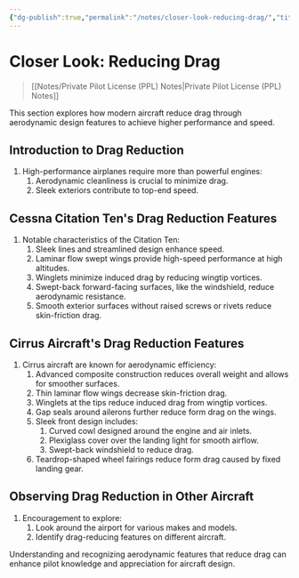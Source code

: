 ```yaml
---
{"dg-publish":true,"permalink":"/notes/closer-look-reducing-drag/","title":"Closer Look: Reducing Drag","tags":["aviation","classnotes","closer-look"]}
---
```



# Closer Look: Reducing Drag
> [[Notes/Private Pilot License (PPL) Notes\|Private Pilot License (PPL) Notes]]

This section explores how modern aircraft reduce drag through aerodynamic design features to achieve higher performance and speed.

## Introduction to Drag Reduction

1. High-performance airplanes require more than powerful engines:
    1. Aerodynamic cleanliness is crucial to minimize drag.
    2. Sleek exteriors contribute to top-end speed.

## Cessna Citation Ten's Drag Reduction Features

1. Notable characteristics of the Citation Ten:
    1. Sleek lines and streamlined design enhance speed.
    2. Laminar flow swept wings provide high-speed performance at high altitudes.
    3. Winglets minimize induced drag by reducing wingtip vortices.
    4. Swept-back forward-facing surfaces, like the windshield, reduce aerodynamic resistance.
    5. Smooth exterior surfaces without raised screws or rivets reduce skin-friction drag.

## Cirrus Aircraft's Drag Reduction Features

1. Cirrus aircraft are known for aerodynamic efficiency:
    1. Advanced composite construction reduces overall weight and allows for smoother surfaces.
    2. Thin laminar flow wings decrease skin-friction drag.
    3. Winglets at the tips reduce induced drag from wingtip vortices.
    4. Gap seals around ailerons further reduce form drag on the wings.
    5. Sleek front design includes:
        1. Curved cowl designed around the engine and air inlets.
        2. Plexiglass cover over the landing light for smooth airflow.
        3. Swept-back windshield to reduce drag.
    6. Teardrop-shaped wheel fairings reduce form drag caused by fixed landing gear.

## Observing Drag Reduction in Other Aircraft

1. Encouragement to explore:
    1. Look around the airport for various makes and models.
    2. Identify drag-reducing features on different aircraft.

Understanding and recognizing aerodynamic features that reduce drag can enhance pilot knowledge and appreciation for aircraft design.